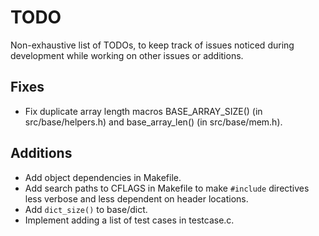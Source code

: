 # TODO

Non-exhaustive list of TODOs, to keep track of issues noticed during development
while working on other issues or additions.

## Fixes

* Fix duplicate array length macros BASE_ARRAY_SIZE() (in src/base/helpers.h)
  and base_array_len() (in src/base/mem.h).

## Additions

* Add object dependencies in Makefile.
* Add search paths to CFLAGS in Makefile to make `#include` directives less
  verbose and less dependent on header locations.
* Add `dict_size()` to base/dict.
* Implement adding a list of test cases in testcase.c.
